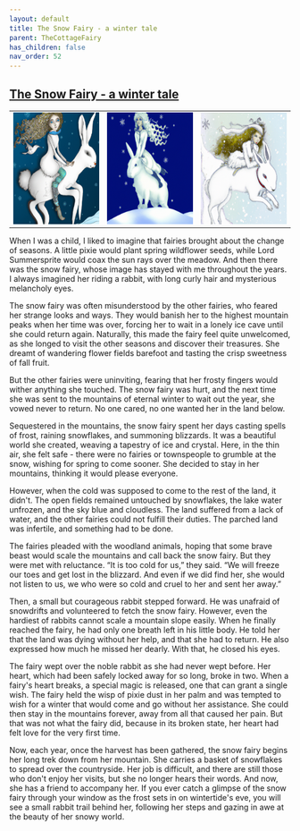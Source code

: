 ```yaml
---
layout: default
title: The Snow Fairy - a winter tale
parent: TheCottageFairy
has_children: false
nav_order: 52
---
```


## [The Snow Fairy - a winter tale](https://www.youtube.com/watch?v=G1D9C7kRx10)

<div>
<table align="center">
	<tr>
		<td align="center">
			<img src="../../posters/The_Snow_Fairy_-_a_winter_tale-[G1D9C7kRx10]/generated_00.png" height="200" width="200"/>
		</td>
		<td align="center">
			<img src="../../posters/The_Snow_Fairy_-_a_winter_tale-[G1D9C7kRx10]/generated_01.png" height="200" width="200"/>
		</td>
		<td align="center">
			<img src="../../posters/The_Snow_Fairy_-_a_winter_tale-[G1D9C7kRx10]/generated_02.png" height="200" width="200"/>
		</td>
	</tr>
</table>
</div>

When I was a child, I liked to imagine that fairies brought about the change of seasons. A little pixie would plant spring wildflower seeds, while Lord Summersprite would coax the sun rays over the meadow. And then there was the snow fairy, whose image has stayed with me throughout the years. I always imagined her riding a rabbit, with long curly hair and mysterious melancholy eyes.

The snow fairy was often misunderstood by the other fairies, who feared her strange looks and ways. They would banish her to the highest mountain peaks when her time was over, forcing her to wait in a lonely ice cave until she could return again. Naturally, this made the fairy feel quite unwelcomed, as she longed to visit the other seasons and discover their treasures. She dreamt of wandering flower fields barefoot and tasting the crisp sweetness of fall fruit.

But the other fairies were uninviting, fearing that her frosty fingers would wither anything she touched. The snow fairy was hurt, and the next time she was sent to the mountains of eternal winter to wait out the year, she vowed never to return. No one cared, no one wanted her in the land below.

Sequestered in the mountains, the snow fairy spent her days casting spells of frost, raining snowflakes, and summoning blizzards. It was a beautiful world she created, weaving a tapestry of ice and crystal. Here, in the thin air, she felt safe - there were no fairies or townspeople to grumble at the snow, wishing for spring to come sooner. She decided to stay in her mountains, thinking it would please everyone.

However, when the cold was supposed to come to the rest of the land, it didn't. The open fields remained untouched by snowflakes, the lake water unfrozen, and the sky blue and cloudless. The land suffered from a lack of water, and the other fairies could not fulfill their duties. The parched land was infertile, and something had to be done.

The fairies pleaded with the woodland animals, hoping that some brave beast would scale the mountains and call back the snow fairy. But they were met with reluctance. “It is too cold for us,” they said. “We will freeze our toes and get lost in the blizzard. And even if we did find her, she would not listen to us, we who were so cold and cruel to her and sent her away.”

Then, a small but courageous rabbit stepped forward. He was unafraid of snowdrifts and volunteered to fetch the snow fairy. However, even the hardiest of rabbits cannot scale a mountain slope easily. When he finally reached the fairy, he had only one breath left in his little body. He told her that the land was dying without her help, and that she had to return. He also expressed how much he missed her dearly. With that, he closed his eyes.

The fairy wept over the noble rabbit as she had never wept before. Her heart, which had been safely locked away for so long, broke in two. When a fairy's heart breaks, a special magic is released, one that can grant a single wish. The fairy held the wisp of pixie dust in her palm and was tempted to wish for a winter that would come and go without her assistance. She could then stay in the mountains forever, away from all that caused her pain. But that was not what the fairy did, because in its broken state, her heart had felt love for the very first time.

Now, each year, once the harvest has been gathered, the snow fairy begins her long trek down from her mountain. She carries a basket of snowflakes to spread over the countryside. Her job is difficult, and there are still those who don't enjoy her visits, but she no longer hears their words. And now, she has a friend to accompany her. If you ever catch a glimpse of the snow fairy through your window as the frost sets in on wintertide's eve, you will see a small rabbit trail behind her, following her steps and gazing in awe at the beauty of her snowy world.